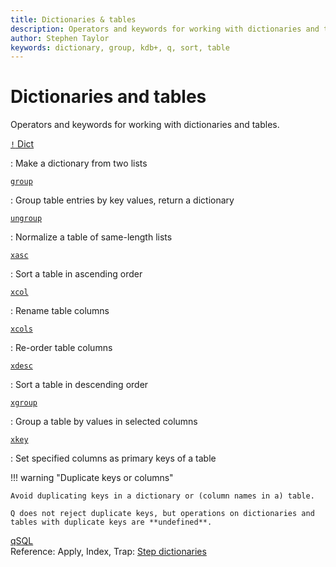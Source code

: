 ```yaml
---
title: Dictionaries & tables
description: Operators and keywords for working with dictionaries and tables
author: Stephen Taylor
keywords: dictionary, group, kdb+, q, sort, table
---
```

# Dictionaries and tables




Operators and keywords for working with dictionaries and tables.

[`!` Dict](../ref/dict.md)

:  Make a dictionary from two lists

[`group`](../ref/group.md) 

: Group table entries by key values, return a dictionary

[`ungroup`](../ref/ungroup.md)

: Normalize a table of same-length lists

[`xasc`](../ref/asc.md#xasc)

: Sort a table in ascending order

[`xcol`](../ref/cols.md#xcol)

: Rename table columns

[`xcols`](../ref/cols.md#xcols)

: Re-order table columns

[`xdesc`](../ref/desc.md#xdesc)

: Sort a table in descending order

[`xgroup`](../ref/xgroup.md)

: Group a table by values in selected columns

[`xkey`](../ref/keys.md#xkey)

: Set specified columns as primary keys of a table


!!! warning "Duplicate keys or columns"

    Avoid duplicating keys in a dictionary or (column names in a) table.
    
    Q does not reject duplicate keys, but operations on dictionaries and tables with duplicate keys are **undefined**. 



<i class="far fa-hand-point-right"></i>
[qSQL](qsql.md)  
Reference: Apply, Index, Trap: [Step dictionaries](../ref/apply.md#step-dictionaries)